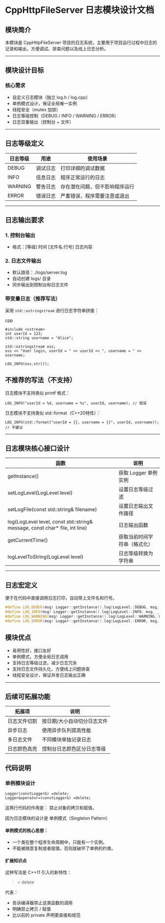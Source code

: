 # CppHttpFileServer 日志模块设计文档

## 模块简介

本模块是 CppHttpFileServer 项目的日志系统，主要用于项目运行过程中日志的记录和输出，方便调试、排查问题以及线上日志分析。

---

## 模块设计目标

### 核心需求

- 自定义日志模块（独立 log.h / log.cpp）
- 单例模式设计，保证全局唯一实例
- 线程安全（mutex 加锁）
- 日志等级控制（DEBUG / INFO / WARNING / ERROR）
- 日志双重输出（控制台 + 文件）

---

## 日志等级定义

| 日志等级 | 用途     | 使用场景                       |
| -------- | -------- | ------------------------------ |
| DEBUG    | 调试日志 | 打印详细的调试数据             |
| INFO     | 信息日志 | 程序正常运行的日志             |
| WARNING  | 警告日志 | 存在潜在问题，但不影响程序运行 |
| ERROR    | 错误日志 | 严重错误，程序需要注意或退出   |

---

## 日志输出要求

### 1. 控制台输出

- 格式：[等级] 时间 [文件名:行号] 日志内容

### 2. 日志文件输出

- 默认路径：./logs/server.log
- 自动创建 logs/ 目录
- 同步输出到控制台和日志文件

### 带变量日志（推荐写法）

采用 `std::ostringstream` 进行日志字符串拼接：

cpp

```
#include <sstream>
int userId = 123;
std::string username = "Alice";

std::ostringstream oss;
oss << "User login, userId = " << userId << ", username = " << username;

LOG_INFO(oss.str());

```

## 不推荐的写法（不支持）

日志模块不支持类似 printf 格式：

`LOG_INFO("userId = %d, username = %s", userId, username); // 错误`

日志模块不支持类似 std::format（C++20特性）：

`LOG_INFO(std::format("userId = {}, username = {}", userId, username)); // 不建议`

---

## 日志模块核心接口设计

| 函数                                                                        | 说明                         |
| --------------------------------------------------------------------------- | ---------------------------- |
| getInstance()                                                               | 获取 Logger 单例实例         |
| setLogLevel(LogLevel level)                                                 | 设置日志等级过滤             |
| setLogFile(const std::string& filename)                                     | 设置日志输出文件路径         |
| log(LogLevel level, const std::string& message, const char* file, int line) | 日志输出函数                 |
| getCurrentTime()                                                            | 获取当前时间字符串（格式化） |
| logLevelToString(LogLevel level)                                            | 日志等级转换为字符串         |

---

## 日志宏定义

便于在代码中直接调用日志打印，自动带上文件名和行号。

```cpp
#define LOG_DEBUG(msg) Logger::getInstance().log(LogLevel::DEBUG, msg, __FILE__, __LINE__)
#define LOG_INFO(msg) Logger::getInstance().log(LogLevel::INFO, msg, __FILE__, __LINE__)
#define LOG_WARNING(msg) Logger::getInstance().log(LogLevel::WARNING, msg, __FILE__, __LINE__)
#define LOG_ERROR(msg) Logger::getInstance().log(LogLevel::ERROR, msg, __FILE__, __LINE__)
```

## 模块优点

* 易用性好，接口友好
* 单例模式，方便全局日志调用
* 支持日志等级过滤，减少日志冗余
* 支持日志文件持久化，方便线上问题排查
* 线程安全设计，保证并发日志输出正确

---

## 后续可拓展功能

| 拓展项       | 说明                        |
| ------------ | --------------------------- |
| 日志文件切割 | 按日期/大小自动切分日志文件 |
| 异步日志     | 使用异步队列提高性能        |
| 多日志文件   | 不同模块单独记录日志        |
| 日志颜色高亮 | 控制台日志颜色区分日志等级  |



## 代码说明


### 单例模块设计


```
Logger(constLogger&) =delete;  
Logger&operator=(constLogger&) =delete;
```

这两行代码的作用是： 	禁止对象的拷贝和赋值。

因为日志模块的设计是 单例模式（Singleton Pattern）

#### 单例模式的核心思想：

* 一个类在整个程序生命周期中，只能有一个实例。
* 不能被随意复制或者赋值，否则就破坏了单例的约束。

#### 扩展知识点

这种写法是 C++11 引入的新特性：

> = delete

代表：

* 告诉编译器禁止这类函数的调用
* 明确禁止拷贝 / 赋值
* 比以前的 private 声明更直接和规范
